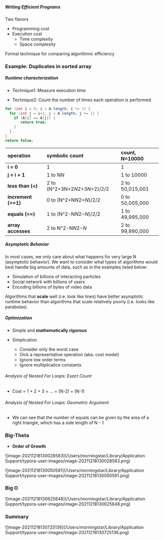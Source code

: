 ##### Writing Efficient Programs

Two flavors

* Programming cost
* Execution cost
  * Time complexity
  * Space complexity

Formal technique for comparing algorithmic efficiency

### Example: Duplicates in sorted array

##### Runtime characterization

* Technique1: Measure execution time

* Technique2: Count the number of times each operation is performed

```java
for (int i = 0; i < A.length; i += 1) {
  for (int j = i+1; j < A.length; j += 1) {
    if (A[i] == A[j]) {
       return true;
    }
  }
}
return false;
```

| **operation**       | **symbolic count**             | **count, N=10000** |
| :------------------ | :----------------------------- | :----------------- |
| **i = 0**           | 1                              | 1                  |
| **j = i + 1**       | 1 to N*N*                      | 1 to 10000         |
| **less than (<)**   | 2 to (N^2+3N+2*N*2+3*N*+2)/2/2 | 2 to 50,015,001    |
| **increment (+=1)** | 0 to (N^2+N*N*2+*N*)/2/2       | 0 to 50,005,000    |
| **equals (==)**     | 1 to (N^2-N*N*2−*N*)/2/2       | 1 to 49,995,000    |
| **array accesses**  | 2 to N^2-N*N*2−*N*             | 2 to 99,990,000    |

##### Asymptotic Behavior

In most cases, we only care about what happens for very large N (asymptotic behavior). We want to consider what types of algorithms would best handle big amounts of data, such as in the examples listed below:

- Simulation of billions of interacting particles
- Social network with billions of users
- Encoding billions of bytes of video data

Algorithms that **scale** well (i.e. look like lines) have better asymptotic runtime behavior than algorithms that scale relatively poorly (i.e. looks like parabolas).

##### Optimization

* Simple and **mathematically rigorous**

* Simplication
  * Consider only the worst case
  * Oick a representative operation (aka: cost model)
  * Ignore low order terms
  * Ignore multiplicatice constants

###### Analysis of Nested For Loops: Exact Count

* Cost = 1 + 2 + 3 + … + (N-2) + (N-1)

###### Analysis of Nested For Loops: Geometric Argument

* We can see that the number of equals can be given by the area of a right triangle, which has a side length of N - 1

### Big-Theta

* **Order of Growth**

![image-20211218130028583](/Users/morningstar/Library/Application Support/typora-user-images/image-20211218130028583.png)

![image-20211218130050591](/Users/morningstar/Library/Application Support/typora-user-images/image-20211218130050591.png)

### Big O

![image-20211218130625848](/Users/morningstar/Library/Application Support/typora-user-images/image-20211218130625848.png)

### Summary

![image-20211218130725136](/Users/morningstar/Library/Application Support/typora-user-images/image-20211218130725136.png)